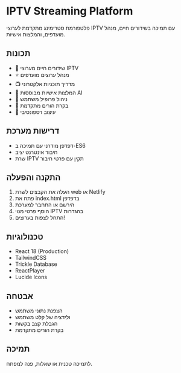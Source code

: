 # IPTV Streaming Platform

פלטפורמת סטרימינג מתקדמת לערוצי IPTV עם תמיכה בשידורים חיים, מנהל מועדפים, והמלצות אישיות.

## תכונות

- 🎥 שידורים חיים מערוצי IPTV
- ⭐ מנהל ערוצים מועדפים
- 📺 מדריך תוכניות אלקטרוני
- 🎯 המלצות אישיות מבוססות AI
- 👤 ניהול פרופיל משתמש
- 🔐 בקרת הורים מתקדמת
- 📱 עיצוב רספונסיבי

## דרישות מערכת

- דפדפן מודרני עם תמיכה ב-ES6
- חיבור אינטרנט יציב
- שרת IPTV תקין עם פרטי חיבור

## התקנה והפעלה

1. העלה את הקבצים לשרת web או Netlify
2. פתח את index.html בדפדפן
3. הירשם או התחבר למערכת
4. הוסף פרטי מנוי IPTV בהגדרות
5. התחל לצפות בערוצים!

## טכנולוגיות

- React 18 (Production)
- TailwindCSS
- Trickle Database
- ReactPlayer
- Lucide Icons

## אבטחה

- הצפנת נתוני משתמש
- ולידציה של קלט משתמש
- הגבלת קצב בקשות
- בקרת הורים מתקדמת

## תמיכה

לתמיכה טכנית או שאלות, פנה למפתח.